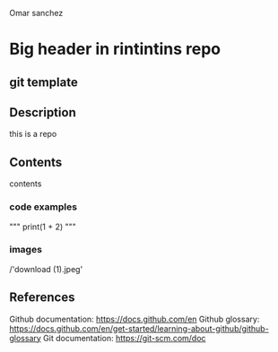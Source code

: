 
Omar sanchez 
# Big header in rintintins repo
## git template
## Description
this is a repo

## Contents 
contents

### code examples 

""" print(1 + 2) """
### images
/'download (1).jpeg' 

## References


Github documentation: https://docs.github.com/en
Github glossary: https://docs.github.com/en/get-started/learning-about-github/github-glossary
Git documentation: https://git-scm.com/doc


